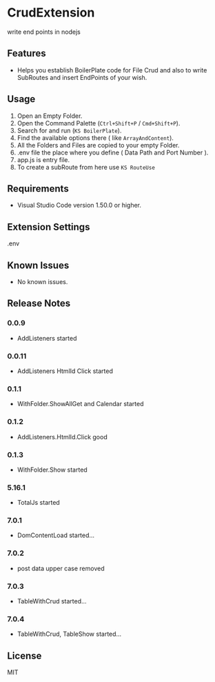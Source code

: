 # CrudExtension
write end points in nodejs

## Features

- Helps you establish BoilerPlate code for File Crud and also to write SubRoutes and insert EndPoints of your wish.

## Usage

1. Open an Empty Folder.
2. Open the Command Palette (`Ctrl+Shift+P` / `Cmd+Shift+P`).
3. Search for and run (`KS BoilerPlate`).
4. Find the available options there ( like `ArrayAndContent`).
5. All the Folders and Files are copied to your empty Folder.
6. .env file the place where you define ( Data Path and Port Number ).
7. app.js is entry file.
8. To create a subRoute from here use `KS RouteUse`

## Requirements

- Visual Studio Code version 1.50.0 or higher.

## Extension Settings

.env

## Known Issues

- No known issues.

## Release Notes

### 0.0.9

- AddListeners started

### 0.0.11

- AddListeners HtmlId Click started

### 0.1.1

- WithFolder.ShowAllGet and Calendar started

### 0.1.2

- AddListeners.HtmlId.Click good

### 0.1.3

- WithFolder.Show started

### 5.16.1

- TotalJs started

### 7.0.1

- DomContentLoad started...

### 7.0.2

- post data upper case removed

### 7.0.3

- TableWithCrud started...

### 7.0.4

- TableWithCrud, TableShow started...

## License

MIT
